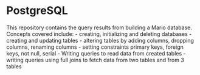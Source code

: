 # PostgreSQL
This repository contains the query results from building a Mario database. 
Concepts covered include: 
    - creating, initializing and deleting databases 
    - creating and updating tables 
    - altering tables by adding columns, dropping columns, renaming columns
    - setting constraints primary keys, foreign keys, not null, serial
    - Writing queries to read data from created tables
    - writing queries using full joins to fetch data from two tables and from 3 tables
